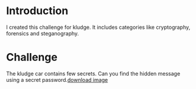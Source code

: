 # Introduction

I created this challenge for kludge. It includes categories like cryptography, forensics and steganography.

# Challenge

The kludge car contains few secrets. Can you find the hidden message using a secret password.[download image](https://github.com/yasir-7/kludge/blob/main/car.jpg)


